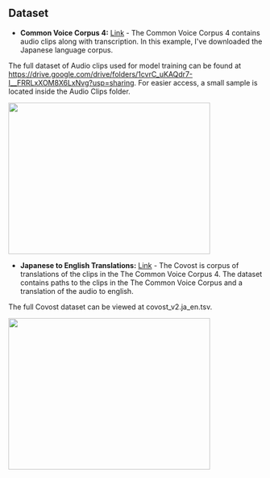 ## Dataset


- **Common Voice Corpus 4:** [Link](https://commonvoice.mozilla.org/en/datasets) - The Common Voice Corpus 4 contains audio clips along with transcription. In this example, I've downloaded the Japanese language corpus.

The full dataset of Audio clips used for model training can be found at https://drive.google.com/drive/folders/1cvrC_uKAQdr7-I__FRRLxXOM8X6LxNvg?usp=sharing.
For easier access, a small sample is located inside the Audio Clips folder.

<img src="https://github.com/srinath-dittakavi/SearchEngine-Microphone/assets/142838954/6f0248fe-4a88-457b-bfc3-1bd1a26d529f" width="400" height="300">

- **Japanese to English Translations:** [Link](https://github.com/facebookresearch/covost) - The Covost is corpus of translations of the clips in the The Common Voice Corpus 4. The dataset contains paths to the clips in the The Common Voice Corpus and a translation of the audio to english.

The full Covost dataset can be viewed at covost_v2.ja_en.tsv.


<img src="https://github.com/srinath-dittakavi/SearchEngine-Microphone/assets/142838954/6fc8e141-3e53-4dd2-a94a-86a045ee8450" width="400" height="300">

